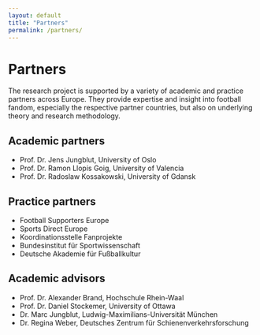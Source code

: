 ```yaml
---
layout: default
title: "Partners"
permalink: /partners/
---
```

# Partners

The research project is supported by a variety of academic and practice partners across Europe. They provide expertise and insight into football fandom, especially the respective partner countries, but also on underlying theory and research methodology.

## Academic partners
- Prof. Dr. Jens Jungblut, University of Oslo
- Prof. Dr. Ramon Llopis Goig, University of Valencia
- Prof. Dr. Radoslaw Kossakowski, University of Gdansk

## Practice partners
- Football Supporters Europe
- Sports Direct Europe
- Koordinationsstelle Fanprojekte
- Bundesinstitut für Sportwissenschaft
- Deutsche Akademie für Fußballkultur

## Academic advisors
- Prof. Dr. Alexander Brand, Hochschule Rhein-Waal
- Prof. Dr. Daniel Stockemer, University of Ottawa
- Dr. Marc Jungblut, Ludwig-Maximilians-Universität München
- Dr. Regina Weber, Deutsches Zentrum für Schienenverkehrsforschung
